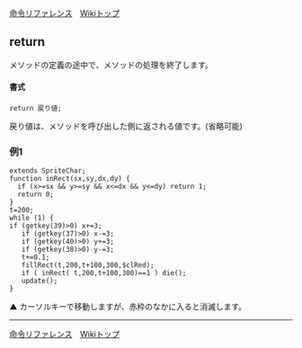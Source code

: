 
[命令リファレンス](./reference)&emsp;[Wikiトップ](./)

<title>命令リファレンス - return</title>

## return

メソッドの定義の途中で、メソッドの処理を終了します。

#### 書式
```
return 戻り値;
```
戻り値は、メソッドを呼び出した側に返される値です。(省略可能)

### 例1

```
extends SpriteChar;
function inRect(sx,sy,dx,dy) {
  if (x>=sx && y>=sy && x<=dx && y<=dy) return 1;
  return 0;
}
t=200;
while (1) {
if (getkey(39)>0) x+=3;
   if (getkey(37)>0) x-=3;
   if (getkey(40)>0) y+=3;
   if (getkey(38)>0) y-=3;
   t+=0.1;
   fillRect(t,200,t+100,300,$clRed);
   if ( inRect( t,200,t+100,300)==1 ) die();
   update();
}
```

▲ カーソルキーで移動しますが、赤枠のなかに入ると消滅します。

***

[命令リファレンス](./reference)&emsp;[Wikiトップ](./)

